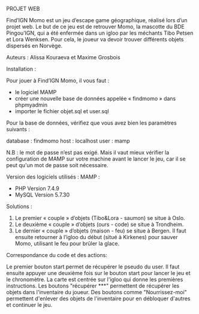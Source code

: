 PROJET WEB

Find’IGN Momo est un jeu d’escape game géographique, réalisé lors d’un projet web. Le but de ce jeu est de retrouver Momo, la mascotte du BDE Pingou’IGN, qui a été enfermée dans un igloo par les méchants Tibo Petsen et Lora Wenksen. Pour cela, le joueur va devoir trouver différents objets dispersés en Norvège.

Auteurs : Alissa Kouraeva et Maxime Grosbois


Installation :

Pour jouer à Find’IGN Momo, il vous faut :
- le logiciel MAMP
- créer une nouvelle base de données appelée « findmomo » dans phpmyadmin
- importer le fichier objet.sql et user.sql

Pour la base de données, vérifiez que vous avez bien les paramètres suivants :

database : findmomo
host : localhost
user : mamp

N.B : le mot de passe n’est pas exigé. Mais il vaut mieux vérifier la configuration 
de MAMP sur votre machine avant le lancer le jeu, car il se peut qu'un mot de passe 
soit nécessaire.

Version des logiciels utilisés :
MAMP :
- PHP Version 7.4.9
- MySQL Version 5.7.30



Solutions :

1. Le premier « couple » d’objets (Tibo&Lora - saumon) se situe à Oslo.
2. Le deuxième « couple » d’objets (ours - code) se situe à Trondheim.
3. Le dernier « couple » d’objets (maison - feu) se situe à Bergen.
Il faut ensuite retourner à l’igloo du début (situé à Kirkenes) pour sauver Momo, utilisant le feu pour brûler la glace.


Correspondance du code et des actions:

Le premier bouton start permet de récupérer le pseudo du user. Il faut ensuite appuyer une deuxième fois sur le bouton start pour lancer le jeu et le chronomètre. 
La carte est centrée sur l'igloo qui donne les premières instructions. Les boutons "récupérer ***" permettent de récupérer les objets dans l'inventaire du joueur.
Des boutons comme "Nourrissez-moi" permettent d'enlever des objets de l'inventaire pour en débloquer d'autres et continuer le jeu. 


